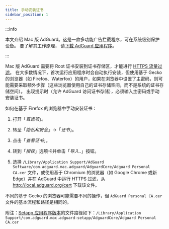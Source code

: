 ```yaml
---
title: 手动安装证书
sidebar_position: 1
---
```


:::info

本文介绍 Mac 版 AdGuard。这是一款多功能广告拦截程序，可在系统级别保护设备。 要了解其工作原理， 请[下载 AdGuard 应用程序](https://agrd.io/download-kb-adblock)。

:::

Mac 版 AdGuard 需要将 Root 证书安装到证书存储区，才能进行 [HTTPS 流量过滤](/general/https-filtering/what-is-https-filtering)。 在大多数情况下，首次运行应用程序时会自动执行安装，但使用基于 Gecko 的浏览器（如 Firefox、Waterfox）的用户，如果在浏览器中设置了主密码，则可能需要采取额外步骤（这些浏览器使用自己的证书存储空间，而不是系统的证书存储空间）。 出现提示时（允许 AdGuard 访问证书存储），必须输入主密码或手动安装证书。

如何在基于 Firefox 的浏览器中手动安装证书：

  1. 打开「*首选项*」。

  2. 转至「*隐私和安全*」→「*证书*」。

  3. 点击「*查看证书*」。

  4. 转到「*授权*」选项卡并单击「*导入..*」按钮。

  5. 选择 `/Library/Application Support/AdGuard Software/com.adguard.mac.adguard/AdguardCore/Adguard Personal CA.cer` 文件，或使用基于 Chromium 的浏览器（如 Google Chrome 或新 Edge）并在 AdGuard 中运行 HTTPS 过滤，从 http://local.adguard.org/cert 下载该文件。

不同的基于 Gecko 的浏览器可能需要不同的操作，但 `AdGuard Personal CA.cer ` 文件的基本流程和路径是相同的。

附注：[Setapp 应用程序版本](https://setapp.com/apps/adguard)的文件路径如下：`/Library/Application Support/com.adguard.mac.adguard-setapp/AdguardCore/Adguard Personal CA.cer`
